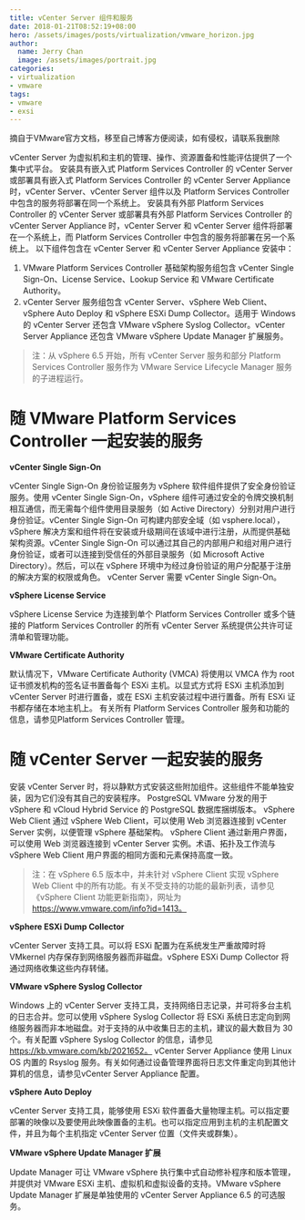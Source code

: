 ```yaml
---
title: vCenter Server 组件和服务
date: 2018-01-21T08:52:19+08:00
hero: /assets/images/posts/virtualization/vmware_horizon.jpg
author:
  name: Jerry Chan
  image: /assets/images/portrait.jpg
categories:
- virtualization
- vmware
tags:
- vmware
- exsi
---
```



摘自于VMware官方文档，移至自己博客方便阅读，如有侵权，请联系我删除

vCenter Server 为虚拟机和主机的管理、操作、资源置备和性能评估提供了一个集中式平台。 安装具有嵌入式 Platform Services Controller 的 vCenter Server 或部署具有嵌入式 Platform Services Controller 的 vCenter Server Appliance 时，vCenter Server、vCenter Server 组件以及 Platform Services Controller 中包含的服务将部署在同一个系统上。 安装具有外部 Platform Services Controller 的 vCenter Server 或部署具有外部 Platform Services Controller 的 vCenter Server Appliance 时，vCenter Server 和 vCenter Server 组件将部署在一个系统上，而 Platform Services Controller 中包含的服务将部署在另一个系统上。 以下组件包含在 vCenter Server 和 vCenter Server Appliance 安装中：

1.  VMware Platform Services Controller 基础架构服务组包含 vCenter Single Sign-On、License Service、Lookup Service 和 VMware Certificate Authority。
2.  vCenter Server 服务组包含 vCenter Server、vSphere Web Client、vSphere Auto Deploy 和 vSphere ESXi Dump Collector。适用于 Windows 的 vCenter Server 还包含 VMware vSphere Syslog Collector。vCenter Server Appliance 还包含 VMware vSphere Update Manager 扩展服务。

> 注：从 vSphere 6.5 开始，所有 vCenter Server 服务和部分 Platform Services Controller 服务作为 VMware Service Lifecycle Manager 服务的子进程运行。

# 随 VMware Platform Services Controller 一起安装的服务

**vCenter Single Sign-On**

vCenter Single Sign-On 身份验证服务为 vSphere 软件组件提供了安全身份验证服务。使用 vCenter Single Sign-On，vSphere 组件可通过安全的令牌交换机制相互通信，而无需每个组件使用目录服务（如 Active Directory）分别对用户进行身份验证。vCenter Single Sign-On 可构建内部安全域（如 vsphere.local），vSphere 解决方案和组件将在安装或升级期间在该域中进行注册，从而提供基础架构资源。vCenter Single Sign-On 可以通过其自己的内部用户和组对用户进行身份验证，或者可以连接到受信任的外部目录服务（如 Microsoft Active Directory）。然后，可以在 vSphere 环境中为经过身份验证的用户分配基于注册的解决方案的权限或角色。 vCenter Server 需要 vCenter Single Sign-On。

**vSphere License Service**

vSphere License Service 为连接到单个 Platform Services Controller 或多个链接的 Platform Services Controller 的所有 vCenter Server 系统提供公共许可证清单和管理功能。

**VMware Certificate Authority**

默认情况下，VMware Certificate Authority (VMCA) 将使用以 VMCA 作为 root 证书颁发机构的签名证书置备每个 ESXi 主机。以显式方式将 ESXi 主机添加到 vCenter Server 时进行置备，或在 ESXi 主机安装过程中进行置备。所有 ESXi 证书都存储在本地主机上。 有关所有 Platform Services Controller 服务和功能的信息，请参见Platform Services Controller 管理。

# 随 vCenter Server 一起安装的服务

安装 vCenter Server 时，将以静默方式安装这些附加组件。这些组件不能单独安装，因为它们没有其自己的安装程序。 PostgreSQL VMware 分发的用于 vSphere 和 vCloud Hybrid Service 的 PostgreSQL 数据库捆绑版本。 vSphere Web Client 通过 vSphere Web Client，可以使用 Web 浏览器连接到 vCenter Server 实例，以便管理 vSphere 基础架构。 vSphere Client 通过新用户界面，可以使用 Web 浏览器连接到 vCenter Server 实例。术语、拓扑及工作流与 vSphere Web Client 用户界面的相同方面和元素保持高度一致。

> 注：在 vSphere 6.5 版本中，并未针对 vSphere Client 实现 vSphere Web Client 中的所有功能。有关不受支持的功能的最新列表，请参见《vSphere Client 功能更新指南》，网址为 https://www.vmware.com/info?id=1413。

**vSphere ESXi Dump Collector**

vCenter Server 支持工具。可以将 ESXi 配置为在系统发生严重故障时将 VMkernel 内存保存到网络服务器而非磁盘。vSphere ESXi Dump Collector 将通过网络收集这些内存转储。

**VMware vSphere Syslog Collector**

 Windows 上的 vCenter Server 支持工具，支持网络日志记录，并可将多台主机的日志合并。您可以使用 vSphere Syslog Collector 将 ESXi 系统日志定向到网络服务器而非本地磁盘。对于支持的从中收集日志的主机，建议的最大数目为 30 个。有关配置 vSphere Syslog Collector 的信息，请参见 https://kb.vmware.com/kb/2021652。 vCenter Server Appliance 使用 Linux OS 内置的 Rsyslog 服务。有关如何通过设备管理界面将日志文件重定向到其他计算机的信息，请参见vCenter Server Appliance 配置。

**vSphere Auto Deploy**

vCenter Server 支持工具，能够使用 ESXi 软件置备大量物理主机。可以指定要部署的映像以及要使用此映像置备的主机。也可以指定应用到主机的主机配置文件，并且为每个主机指定 vCenter Server 位置（文件夹或群集）。  

**VMware vSphere Update Manager 扩展**

Update Manager 可让 VMware vSphere 执行集中式自动修补程序和版本管理，并提供对 VMware ESXi 主机、虚拟机和虚拟设备的支持。VMware vSphere Update Manager 扩展是单独使用的 vCenter Server Appliance 6.5 的可选服务。
